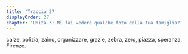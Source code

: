 ```yaml
---
title: 'Traccia 27'
displayOrder: 27
chapter: 'Unità 3: Mi fai vedere qualche foto della tua famiglia?'
---
```


calze, polizia, zaino, organizzare, grazie, zebra, zero, piazza, speranza, Firenze.
